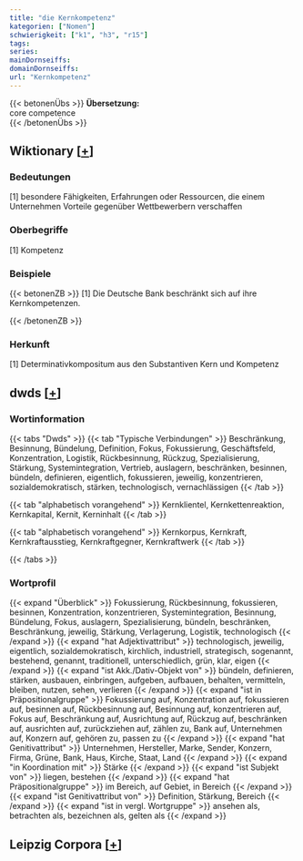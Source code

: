 ```yaml
---
title: "die Kernkompetenz"
kategorien: ["Nomen"]
schwierigkeit: ["k1", "h3", "r15"]
tags:
series:
mainDornseiffs:
domainDornseiffs:
url: "Kernkompetenz"
---
```


{{< betonenÜbs >}}
**Übersetzung:**  
core competence  
{{< /betonenÜbs >}}

## Wiktionary [[+](https://de.wiktionary.org/wiki/Kernkompetenz)]

### Bedeutungen
[1] besondere Fähigkeiten, Erfahrungen oder Ressourcen, die einem Unternehmen Vorteile gegenüber Wettbewerbern verschaffen  

### Oberbegriffe
[1] Kompetenz  

### Beispiele
{{< betonenZB >}}
[1] Die Deutsche Bank beschränkt sich auf ihre Kernkompetenzen.  

{{< /betonenZB >}}
### Herkunft
[1] Determinativkompositum aus den Substantiven Kern und Kompetenz  



## dwds [[+](https://www.dwds.de/wb/Kernkompetenz)]

### Wortinformation
{{< tabs "Dwds" >}}
{{< tab "Typische Verbindungen" >}}
Beschränkung, Besinnung, Bündelung, Definition, Fokus, Fokussierung, Geschäftsfeld, Konzentration, Logistik, Rückbesinnung, Rückzug, Spezialisierung, Stärkung, Systemintegration, Vertrieb, auslagern, beschränken, besinnen, bündeln, definieren, eigentlich, fokussieren, jeweilig, konzentrieren, sozialdemokratisch, stärken, technologisch, vernachlässigen
{{< /tab >}}

{{< tab "alphabetisch vorangehend" >}}
Kernklientel, Kernkettenreaktion, Kernkapital, Kernit, Kerninhalt
{{< /tab >}}

{{< tab "alphabetisch vorangehend" >}}
Kernkorpus, Kernkraft, Kernkraftausstieg, Kernkraftgegner, Kernkraftwerk
{{< /tab >}}

{{< /tabs >}}

### Wortprofil
{{< expand "Überblick" >}} Fokussierung, Rückbesinnung, fokussieren, besinnen, Konzentration, konzentrieren, Systemintegration, Besinnung, Bündelung, Fokus, auslagern, Spezialisierung, bündeln, beschränken, Beschränkung, jeweilig, Stärkung, Verlagerung, Logistik, technologisch {{< /expand >}}
{{< expand "hat Adjektivattribut" >}} technologisch, jeweilig, eigentlich, sozialdemokratisch, kirchlich, industriell, strategisch, sogenannt, bestehend, genannt, traditionell, unterschiedlich, grün, klar, eigen {{< /expand >}}
{{< expand "ist Akk./Dativ-Objekt von" >}} bündeln, definieren, stärken, ausbauen, einbringen, aufgeben, aufbauen, behalten, vermitteln, bleiben, nutzen, sehen, verlieren {{< /expand >}}
{{< expand "ist in Präpositionalgruppe" >}} Fokussierung auf, Konzentration auf, fokussieren auf, besinnen auf, Rückbesinnung auf, Besinnung auf, konzentrieren auf, Fokus auf, Beschränkung auf, Ausrichtung auf, Rückzug auf, beschränken auf, ausrichten auf, zurückziehen auf, zählen zu, Bank auf, Unternehmen auf, Konzern auf, gehören zu, passen zu {{< /expand >}}
{{< expand "hat Genitivattribut" >}} Unternehmen, Hersteller, Marke, Sender, Konzern, Firma, Grüne, Bank, Haus, Kirche, Staat, Land {{< /expand >}}
{{< expand "in Koordination mit" >}} Stärke {{< /expand >}}
{{< expand "ist Subjekt von" >}} liegen, bestehen {{< /expand >}}
{{< expand "hat Präpositionalgruppe" >}} im Bereich, auf Gebiet, in Bereich {{< /expand >}}
{{< expand "ist Genitivattribut von" >}} Definition, Stärkung, Bereich {{< /expand >}}
{{< expand "ist in vergl. Wortgruppe" >}} ansehen als, betrachten als, bezeichnen als, gelten als {{< /expand >}}

## Leipzig Corpora [[+](https://corpora.uni-leipzig.de/en/res?word=Kernkompetenz&corpusId=deu_newscrawl-public_2018)]

